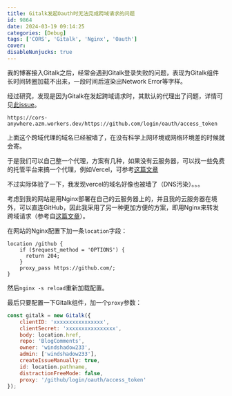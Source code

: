 ```yaml
---
title: Gitalk发起Oauth时无法完成跨域请求的问题
id: 9864
date: 2024-03-19 09:14:25
categories: [Debug]
tags: ['CORS', 'Gitalk', 'Nginx', 'Oauth']
cover: 
disableNunjucks: true
---
```


我的博客接入Gitalk之后，经常会遇到Gitalk登录失败的问题，表现为Gitalk组件长时间转圈加载不出来，一段时间后渲染出Network Error等字样。

经过研究，发现是因为Gitalk在发起跨域请求时，其默认的代理出了问题，详情可见[此issue](https://github.com/gitalk/gitalk/issues/514)。

```raw
https://cors-anywhere.azm.workers.dev/https://github.com/login/oauth/access_token
```

上面这个跨域代理的域名已经被墙了，在没有科学上网环境或网络环境差的时候就会寄。


于是我们可以自己整一个代理，方案有几种，如果没有云服务器，可以找一些免费的托管平台来搞一个代理，例如Vercel，可参考[这篇文章](https://prohibitorum.top/7cc2c97a15b4.html)


不过实际体验了一下，我发现vercel的域名好像也被墙了（DNS污染）。。。


考虑到我的网站是用Nginx部署在自己的云服务器上的，并且我的云服务器在境外，可以直连GitHub，因此我采用了另一种更加方便的方案，即用Nginx来转发跨域请求（参考自[这篇文章](https://blog.weiyigeek.top/2022/8-17-682.html)）。


在网站的Nginx配置下加一条`location`字段：

```nginx
location /github {
    if ($request_method = 'OPTIONS') {
      return 204;
    }
    proxy_pass https://github.com/;
}
```

然后`nginx -s reload`重新加载配置。


最后只要配置一下Gitalk组件，加一个`proxy`参数：

```js
const gitalk = new Gitalk({
    clientID: 'xxxxxxxxxxxxxxxx',
    clientSecret: 'xxxxxxxxxxxxxxxx',
    body: location.href,
    repo: 'BlogComments',
    owner: 'windshadow233',
    admin: ['windshadow233'],
    createIssueManually: true,
    id: location.pathname,
    distractionFreeMode: false,
    proxy: '/github/login/oauth/access_token'
});
```